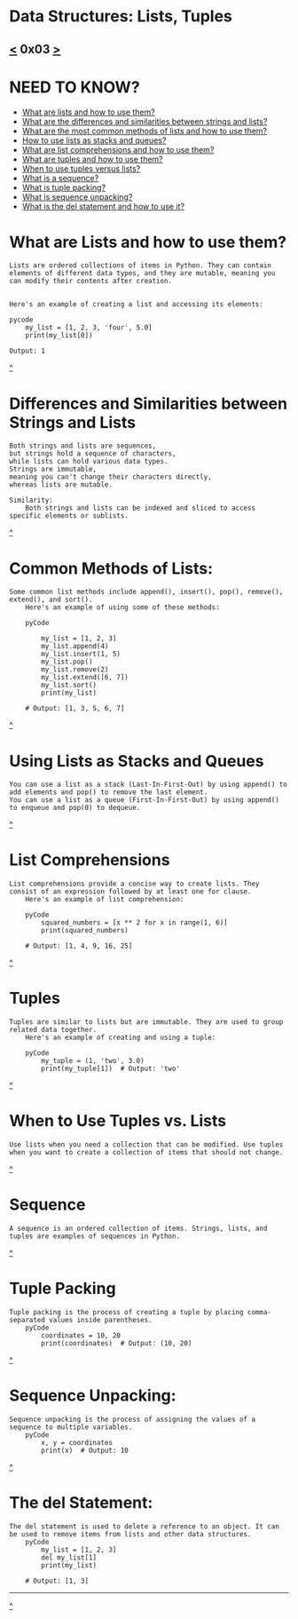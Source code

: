 # Data Structures: Lists, Tuples
[<](https://github.com/TheeKingZa/alx-higher_level_programming/tree/master/0x02-python-import_modules/README.md) 0x03 [>](https://github.com/TheeKingZa/alx-higher_level_programming/tree/master/0x04-python-more_data_structures/README.md)
---

# NEED TO KNOW?

* [What are lists and how to use them?](#what-are-lists-and-how-to-use-them)
* [What are the differences and similarities between strings and lists?](#differences-and-similarities-between-strings-and-lists)
* [What are the most common methods of lists and how to use them?](#common-methods-of-lists)
* [How to use lists as stacks and queues?](#using-lists-as-stacks-and-queues)
* [What are list comprehensions and how to use them?](#list-comprehensions)
* [What are tuples and how to use them?](#tuples)
* [When to use tuples versus lists?](#when-to-use-tuples-vs-lists)
* [What is a sequence?](#Sequence)
* [What is tuple packing?](#tuple-packing)
* [What is sequence unpacking?](#sequence-unpacking)
* [What is the del statement and how to use it?](#the-del-statement)

# What are Lists and how to use them?
	Lists are ordered collections of items in Python. They can contain elements of different data types, and they are mutable, meaning you can modify their contents after creation.


	Here's an example of creating a list and accessing its elements:

	pycode
 		my_list = [1, 2, 3, 'four', 5.0]
		print(my_list[0])  

	Output: 1
[^](#data-structures-lists-tuples)
# Differences and Similarities between Strings and Lists
	Both strings and lists are sequences,
 	but strings hold a sequence of characters,
  	while lists can hold various data types.
	Strings are immutable,
 	meaning you can't change their characters directly,
  	whereas lists are mutable.
	
 	Similarity:
  		Both strings and lists can be indexed and sliced to access specific elements or sublists.
[^](#data-structures-lists-tuples)
# Common Methods of Lists:
	Some common list methods include append(), insert(), pop(), remove(), extend(), and sort().
		Here's an example of using some of these methods:

		pyCode

			my_list = [1, 2, 3]
			my_list.append(4)
			my_list.insert(1, 5)
			my_list.pop()
			my_list.remove(2)
			my_list.extend([6, 7])
			my_list.sort()
			print(my_list)  

		# Output: [1, 3, 5, 6, 7]


[^](#data-structures-lists-tuples)
# Using Lists as Stacks and Queues
	You can use a list as a stack (Last-In-First-Out) by using append() to add elements and pop() to remove the last element.
	You can use a list as a queue (First-In-First-Out) by using append() to enqueue and pop(0) to dequeue.

[^](#data-structures-lists-tuples)
# List Comprehensions
	List comprehensions provide a concise way to create lists. They consist of an expression followed by at least one for clause.
		Here's an example of list comprehension:

		pyCode
			squared_numbers = [x ** 2 for x in range(1, 6)]
			print(squared_numbers)

		# Output: [1, 4, 9, 16, 25]

[^](#data-structures-lists-tuples)
# Tuples
	Tuples are similar to lists but are immutable. They are used to group related data together.
		Here's an example of creating and using a tuple:

		pyCode
			my_tuple = (1, 'two', 3.0)
			print(my_tuple[1])  # Output: 'two'
[^](#data-structures-lists-tuples)
# When to Use Tuples vs. Lists
	Use lists when you need a collection that can be modified. Use tuples when you want to create a collection of items that should not change.

[^](#data-structures-lists-tuples)
# Sequence
	A sequence is an ordered collection of items. Strings, lists, and tuples are examples of sequences in Python.

[^](#data-structures-lists-tuples)
# Tuple Packing
	Tuple packing is the process of creating a tuple by placing comma-separated values inside parentheses.
		pyCode
			coordinates = 10, 20
			print(coordinates)  # Output: (10, 20)
[^](#data-structures-lists-tuples)
# Sequence Unpacking:
	Sequence unpacking is the process of assigning the values of a sequence to multiple variables.
		pyCode
  			x, y = coordinates
			print(x)  # Output: 10
[^](#data-structures-lists-tuples)
# The del Statement:
	The del statement is used to delete a reference to an object. It can be used to remove items from lists and other data structures.
		pyCode
			my_list = [1, 2, 3]
			del my_list[1]
			print(my_list)

		# Output: [1, 3]
----
[^](#data-structures-lists-tuples)
